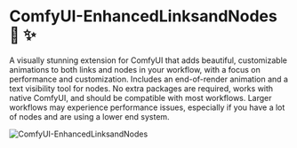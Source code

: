 # ComfyUI-EnhancedLinksandNodes 🎎 ✨

A visually stunning extension for ComfyUI that adds beautiful, customizable animations to both links and nodes in your workflow, with a focus on performance and customization. Includes an end-of-render animation and a text visibility tool for nodes. No extra packages are required, works with native ComfyUI, and should be compatible with most workflows. Larger workflows may experience performance issues, especially if you have a lot of nodes and are using a lower end system.

![ComfyUI-EnhancedLinksandNodes](https://i.imgur.com/o7hm1Em.gif)
